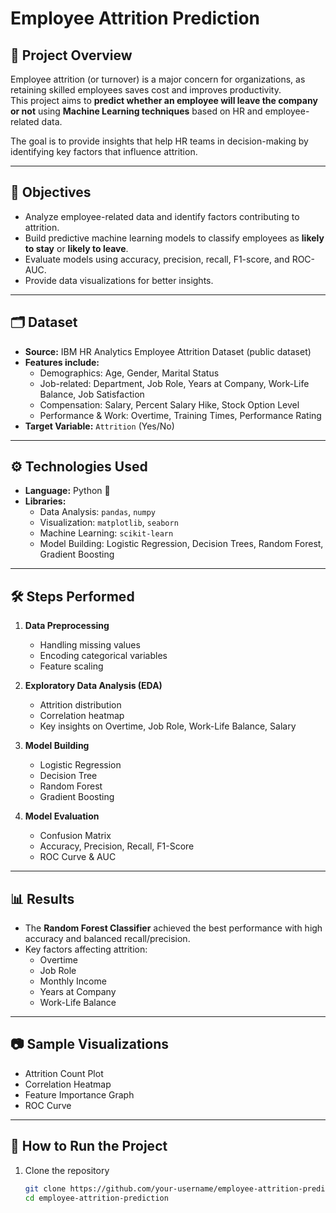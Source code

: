 # Employee Attrition Prediction  

## 📌 Project Overview  
Employee attrition (or turnover) is a major concern for organizations, as retaining skilled employees saves cost and improves productivity.  
This project aims to **predict whether an employee will leave the company or not** using **Machine Learning techniques** based on HR and employee-related data.  

The goal is to provide insights that help HR teams in decision-making by identifying key factors that influence attrition.  

---

## 🎯 Objectives  
- Analyze employee-related data and identify factors contributing to attrition.  
- Build predictive machine learning models to classify employees as **likely to stay** or **likely to leave**.  
- Evaluate models using accuracy, precision, recall, F1-score, and ROC-AUC.  
- Provide data visualizations for better insights.  

---

## 🗂 Dataset  
- **Source:** IBM HR Analytics Employee Attrition Dataset (public dataset)  
- **Features include:**  
  - Demographics: Age, Gender, Marital Status  
  - Job-related: Department, Job Role, Years at Company, Work-Life Balance, Job Satisfaction  
  - Compensation: Salary, Percent Salary Hike, Stock Option Level  
  - Performance & Work: Overtime, Training Times, Performance Rating  
- **Target Variable:** `Attrition` (Yes/No)  

---

## ⚙️ Technologies Used  
- **Language:** Python 🐍  
- **Libraries:**  
  - Data Analysis: `pandas`, `numpy`  
  - Visualization: `matplotlib`, `seaborn`  
  - Machine Learning: `scikit-learn`  
  - Model Building: Logistic Regression, Decision Trees, Random Forest, Gradient Boosting  

---

## 🛠️ Steps Performed  
1. **Data Preprocessing**  
   - Handling missing values  
   - Encoding categorical variables  
   - Feature scaling  

2. **Exploratory Data Analysis (EDA)**  
   - Attrition distribution  
   - Correlation heatmap  
   - Key insights on Overtime, Job Role, Work-Life Balance, Salary  

3. **Model Building**  
   - Logistic Regression  
   - Decision Tree  
   - Random Forest  
   - Gradient Boosting  

4. **Model Evaluation**  
   - Confusion Matrix  
   - Accuracy, Precision, Recall, F1-Score  
   - ROC Curve & AUC  

---

## 📊 Results  
- The **Random Forest Classifier** achieved the best performance with high accuracy and balanced recall/precision.  
- Key factors affecting attrition:  
  - Overtime  
  - Job Role  
  - Monthly Income  
  - Years at Company  
  - Work-Life Balance  

---

## 📷 Sample Visualizations  
- Attrition Count Plot  
- Correlation Heatmap  
- Feature Importance Graph  
- ROC Curve  

---

## 🚀 How to Run the Project  
1. Clone the repository  
   ```bash
   git clone https://github.com/your-username/employee-attrition-prediction.git
   cd employee-attrition-prediction
